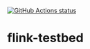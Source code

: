 <p align="left">
  <a href="https://github.com/yancanmao/flink-testbed/actions">
    <img alt="GitHub Actions status" src="https://github.com/yancanmao/flink-testbed/workflows/Main%20workflow/badge.svg"></a>
</p>

# flink-testbed
